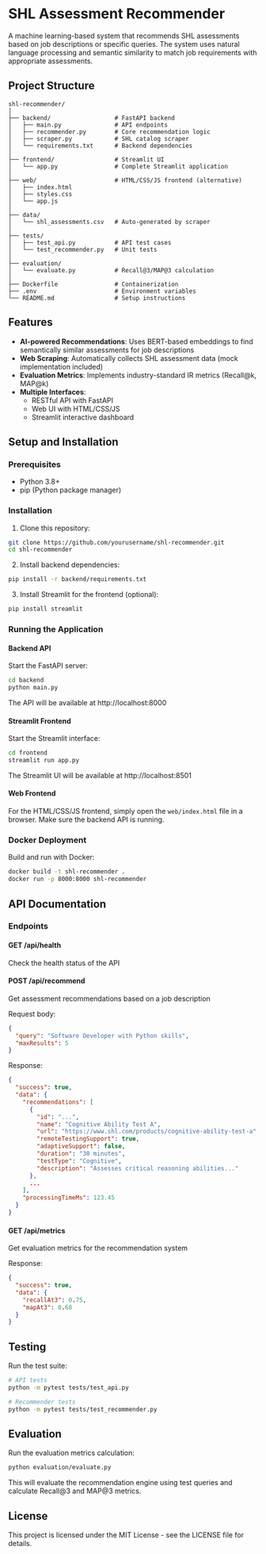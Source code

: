
# SHL Assessment Recommender

A machine learning-based system that recommends SHL assessments based on job descriptions or specific queries. The system uses natural language processing and semantic similarity to match job requirements with appropriate assessments.

## Project Structure

```
shl-recommender/
│
├── backend/                  # FastAPI backend
│   ├── main.py               # API endpoints
│   ├── recommender.py        # Core recommendation logic
│   ├── scraper.py            # SHL catalog scraper
│   └── requirements.txt      # Backend dependencies
│
├── frontend/                 # Streamlit UI
│   └── app.py                # Complete Streamlit application
│
├── web/                      # HTML/CSS/JS frontend (alternative)
│   ├── index.html
│   ├── styles.css
│   └── app.js
│
├── data/
│   └── shl_assessments.csv   # Auto-generated by scraper
│
├── tests/
│   ├── test_api.py           # API test cases
│   └── test_recommender.py   # Unit tests
│
├── evaluation/
│   └── evaluate.py           # Recall@3/MAP@3 calculation
│
├── Dockerfile                # Containerization
├── .env                      # Environment variables
└── README.md                 # Setup instructions
```

## Features

- **AI-powered Recommendations**: Uses BERT-based embeddings to find semantically similar assessments for job descriptions
- **Web Scraping**: Automatically collects SHL assessment data (mock implementation included)
- **Evaluation Metrics**: Implements industry-standard IR metrics (Recall@k, MAP@k)
- **Multiple Interfaces**: 
  - RESTful API with FastAPI
  - Web UI with HTML/CSS/JS
  - Streamlit interactive dashboard

## Setup and Installation

### Prerequisites

- Python 3.8+
- pip (Python package manager)

### Installation

1. Clone this repository:
```bash
git clone https://github.com/yourusername/shl-recommender.git
cd shl-recommender
```

2. Install backend dependencies:
```bash
pip install -r backend/requirements.txt
```

3. Install Streamlit for the frontend (optional):
```bash
pip install streamlit
```

### Running the Application

#### Backend API

Start the FastAPI server:
```bash
cd backend
python main.py
```

The API will be available at http://localhost:8000

#### Streamlit Frontend

Start the Streamlit interface:
```bash
cd frontend
streamlit run app.py
```

The Streamlit UI will be available at http://localhost:8501

#### Web Frontend

For the HTML/CSS/JS frontend, simply open the `web/index.html` file in a browser. Make sure the backend API is running.

### Docker Deployment

Build and run with Docker:

```bash
docker build -t shl-recommender .
docker run -p 8000:8000 shl-recommender
```

## API Documentation

### Endpoints

#### GET /api/health
Check the health status of the API

#### POST /api/recommend
Get assessment recommendations based on a job description

Request body:
```json
{
  "query": "Software Developer with Python skills",
  "maxResults": 5
}
```

Response:
```json
{
  "success": true,
  "data": {
    "recommendations": [
      {
        "id": "...",
        "name": "Cognitive Ability Test A",
        "url": "https://www.shl.com/products/cognitive-ability-test-a",
        "remoteTestingSupport": true,
        "adaptiveSupport": false,
        "duration": "30 minutes",
        "testType": "Cognitive",
        "description": "Assesses critical reasoning abilities..."
      },
      ...
    ],
    "processingTimeMs": 123.45
  }
}
```

#### GET /api/metrics
Get evaluation metrics for the recommendation system

Response:
```json
{
  "success": true,
  "data": {
    "recallAt3": 0.75,
    "mapAt3": 0.68
  }
}
```

## Testing

Run the test suite:

```bash
# API tests
python -m pytest tests/test_api.py

# Recommender tests
python -m pytest tests/test_recommender.py
```

## Evaluation

Run the evaluation metrics calculation:

```bash
python evaluation/evaluate.py
```

This will evaluate the recommendation engine using test queries and calculate Recall@3 and MAP@3 metrics.

## License

This project is licensed under the MIT License - see the LICENSE file for details.
